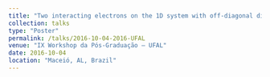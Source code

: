 ```yaml
---
title: "Two interacting electrons on the 1D system with off-diagonal disorder: the role of electron-electron interaction on the Anderson localization"
collection: talks
type: "Poster"
permalink: /talks/2016-10-04-2016-UFAL
venue: "IX Workshop da Pós-Graduação – UFAL"
date: 2016-10-04
location: "Maceió, AL, Brazil"
---
```

